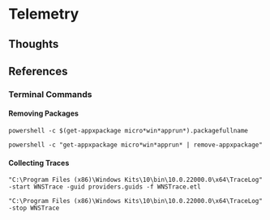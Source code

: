# Telemetry

## Thoughts

## References

### Terminal Commands
#### Removing Packages
```
powershell -c $(get-appxpackage micro*win*apprun*).packagefullname
```
```
powershell -c "get-appxpackage micro*win*apprun* | remove-appxpackage"
```
#### Collecting Traces
```
"C:\Program Files (x86)\Windows Kits\10\bin\10.0.22000.0\x64\TraceLog" -start WNSTrace -guid providers.guids -f WNSTrace.etl
```
```
"C:\Program Files (x86)\Windows Kits\10\bin\10.0.22000.0\x64\TraceLog" -stop WNSTrace
```
